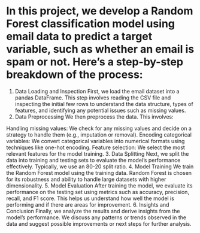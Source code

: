 # In this project, we develop a Random Forest classification model using email data to predict a target variable, such as whether an email is spam or not. Here’s a step-by-step breakdown of the process:
1. Data Loading and Inspection
First, we load the email dataset into a pandas DataFrame. This step involves reading the CSV file and inspecting the initial few rows to understand the data structure, types of features, and identifying any potential issues such as missing values.
2. Data Preprocessing
We then preprocess the data. This involves:

Handling missing values: We check for any missing values and decide on a strategy to handle them (e.g., imputation or removal).
Encoding categorical variables: We convert categorical variables into numerical formats using techniques like one-hot encoding.
Feature selection: We select the most relevant features for the model training.
3. Data Splitting
Next, we split the data into training and testing sets to evaluate the model’s performance effectively. Typically, we use an 80-20 split ratio.
4. Model Training
We train the Random Forest model using the training data. Random Forest is chosen for its robustness and ability to handle large datasets with higher dimensionality.
5. Model Evaluation
After training the model, we evaluate its performance on the testing set using metrics such as accuracy, precision, recall, and F1 score. This helps us understand how well the model is performing and if there are areas for improvement.
6. Insights and Conclusion
Finally, we analyze the results and derive insights from the model’s performance. We discuss any patterns or trends observed in the data and suggest possible improvements or next steps for further analysis.
